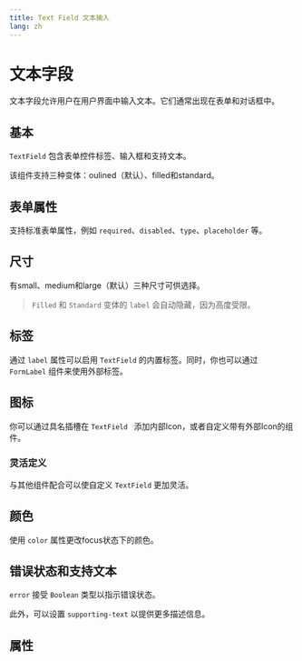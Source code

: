 ```yaml
---
title: Text Field 文本输入
lang: zh
---
```


<script setup lang="ts">
  import props from "../../../example/text-field/description/zh-props.ts";
</script>

# 文本字段

文本字段允许用户在用户界面中输入文本。它们通常出现在表单和对话框中。

## 基本

`TextField` 包含表单控件标签、输入框和支持文本。

该组件支持三种变体：oulined（默认）、filled和standard。

<demo src="../../../example/text-field/basic.vue"></demo>

## 表单属性

支持标准表单属性，例如 `required`、`disabled`、`type`、`placeholder` 等。

<demo src="../../../example/text-field/form-props.vue"></demo>

## 尺寸

有small、medium和large（默认）三种尺寸可供选择。

> `Filled` 和 `Standard` 变体的 `label` 会自动隐藏，因为高度受限。

<demo src="../../../example/text-field/size.vue"></demo>

## 标签

通过 `label` 属性可以启用 `TextField` 的内置标签。同时，你也可以通过 `FormLabel` 组件来使用外部标签。

<demo src="../../../example/text-field/label.vue"></demo>

## 图标

你可以通过具名插槽在 `TextField ` 添加内部Icon，或者自定义带有外部Icon的组件。

<demo src="../../../example/text-field/icon.vue"></demo>

### 灵活定义

与其他组件配合可以使自定义 `TextField` 更加灵活。

<demo src="../../../example/text-field/icon-flexiable.vue"></demo>

## 颜色

使用 `color` 属性更改focus状态下的颜色。

<demo src="../../../example/text-field/color.vue"></demo>

## 错误状态和支持文本

`error` 接受 `Boolean` 类型以指示错误状态。

此外，可以设置 `supporting-text` 以提供更多描述信息。

<demo src="../../../example/text-field/error.vue"></demo>

## 属性

<table-block type="propsZh" :data="props"></table-block>
